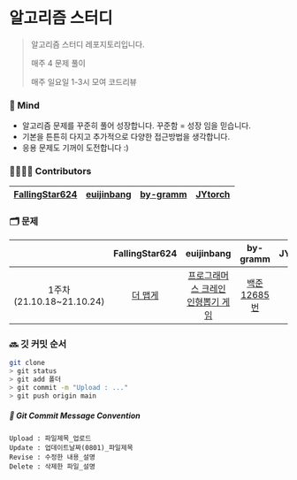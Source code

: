 # 알고리즘 스터디

> 알고리즘 스터디 레포지토리입니다. 
>
> 매주 4 문제 풀이
>
> 매주 일요일 1-3시 모여 코드리뷰



### 💪 Mind

- 알고리즘 문제를 꾸준히 풀어 성장합니다. 꾸준함 = 성장 임을 믿습니다.
- 기본을 튼튼히 다지고 추가적으로 다양한 접근방법을 생각합니다.
- 응용 문제도 기꺼이 도전합니다  :)



### 👨‍👩‍👧‍👦 Contributors

| [FallingStar624](https://github.com/FallingStar624) | [euijinbang](https://github.com/euijinbang) | [by-gramm](https://github.com/by-gramm) | [JYtorch](https://github.com/JYtorch)     |
| --------------------------------------------------- | ------------------------------------------- | ---- | ---- |



### 🗂 문제
| |FallingStar624|euijinbang|by-gramm|JYtorch|
| :-: | :-: | :-: | :-: | :-: |
| 1주차<br>(21.10.18~21.10.24) | [더 맵게](https://programmers.co.kr/learn/courses/30/lessons/42626) | [프로그래머스 크레인 인형뽑기 게임](https://programmers.co.kr/learn/courses/30/lessons/64061) | [백준 12685번](https://www.acmicpc.net/problem/12865) |  |




### 🔜 깃 커밋 순서

```bash
git clone
> git status 
> git add 폴더
> git commit -m "Upload : ..."
> git push origin main
```



##### 📝 Git Commit Message Convention

```
Upload : 파일제목_업로드
Update : 업데이트날짜(0801)_파일제목 
Revise : 수정한 내용_설명
Delete : 삭제한 파일_설명
```


